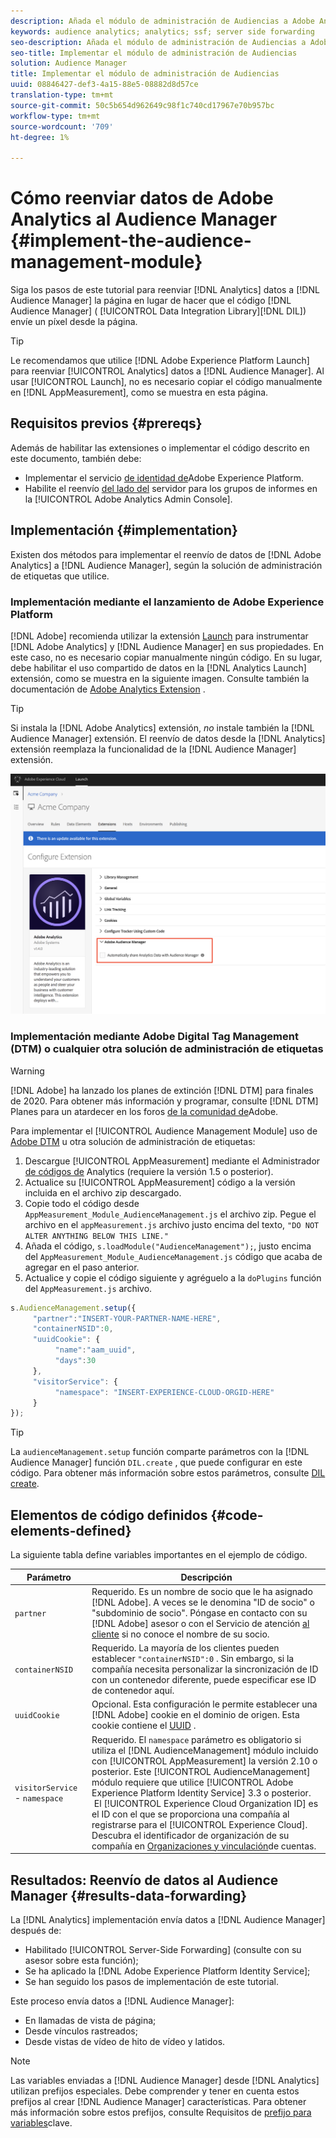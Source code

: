 ```yaml
---
description: Añada el módulo de administración de Audiencias a Adobe Analytics AppMeasurement para reenviar los datos de Analytics al Audience Manager en lugar de hacer que el código de la biblioteca de integración de datos del Audience Manager (DIL) envíe un píxel desde la página.
keywords: audience analytics; analytics; ssf; server side forwarding
seo-description: Añada el módulo de administración de Audiencias a Adobe Analytics AppMeasurement para reenviar los datos de Analytics al Audience Manager en lugar de hacer que el código de la biblioteca de integración de datos del Audience Manager (DIL) envíe un píxel desde la página.
seo-title: Implementar el módulo de administración de Audiencias
solution: Audience Manager
title: Implementar el módulo de administración de Audiencias
uuid: 08846427-def3-4a15-88e5-08882d8d57ce
translation-type: tm+mt
source-git-commit: 50c5b654d962649c98f1c740cd17967e70b957bc
workflow-type: tm+mt
source-wordcount: '709'
ht-degree: 1%

---
```



# Cómo reenviar datos de Adobe Analytics al Audience Manager {#implement-the-audience-management-module}

Siga los pasos de este tutorial para reenviar [!DNL Analytics] datos a [!DNL Audience Manager] la página en lugar de hacer que el código [!DNL Audience Manager] ( [!UICONTROL Data Integration Library][!DNL DIL]) envíe un píxel desde la página.

>[!TIP]
>
>Le recomendamos que utilice [!DNL Adobe Experience Platform Launch] para reenviar [!UICONTROL Analytics] datos a [!DNL Audience Manager]. Al usar [!UICONTROL Launch], no es necesario copiar el código manualmente en [!DNL AppMeasurement], como se muestra en esta página.

## Requisitos previos {#prereqs}

Además de habilitar las extensiones o implementar el código descrito en este documento, también debe:

* Implementar el servicio [de identidad de](https://docs.adobe.com/content/help/en/id-service/using/home.html)Adobe Experience Platform.
* Habilite el reenvío [del lado del](https://docs.adobe.com/help/en/analytics/admin/admin-tools/server-side-forwarding/ssf.html) servidor para los grupos de informes en la [!UICONTROL Adobe Analytics Admin Console].

## Implementación {#implementation}

Existen dos métodos para implementar el reenvío de datos de [!DNL Adobe Analytics] a [!DNL Audience Manager], según la solución de administración de etiquetas que utilice.

### Implementación mediante el lanzamiento de Adobe Experience Platform

[!DNL Adobe] recomienda utilizar la extensión [Launch](https://docs.adobe.com/content/help/en/launch/using/overview.html) para instrumentar [!DNL Adobe Analytics] y [!DNL Audience Manager] en sus propiedades. En este caso, no es necesario copiar manualmente ningún código. En su lugar, debe habilitar el uso compartido de datos en la [!DNL Analytics Launch] extensión, como se muestra en la siguiente imagen. Consulte también la documentación de [Adobe Analytics Extension](https://docs.adobe.com/content/help/en/launch/using/extensions-ref/adobe-extension/analytics-extension/overview.html#adobe-audience-manager) .

>[!TIP]
>
>Si instala la [!DNL Adobe Analytics] extensión, *no* instale también la [!DNL Audience Manager] extensión. El reenvío de datos desde la [!DNL Analytics] extensión reemplaza la funcionalidad de la [!DNL Audience Manager] extensión.

![Cómo habilitar el uso compartido de datos desde la extensión Adobe Analytics al Audience Manager](/help/using/integration/assets/analytics-to-aam.png)

### Implementación mediante Adobe Digital Tag Management (DTM) o cualquier otra solución de administración de etiquetas

>[!WARNING]
>
>[!DNL Adobe] ha lanzado los planes de extinción [!DNL DTM] para finales de 2020. Para obtener más información y programar, consulte [!DNL DTM] Planes para un atardecer en los foros [de la comunidad de](https://forums.adobe.com/community/experience-cloud/platform/launch/blog/2018/10/05/dtm-plans-for-a-sunset)Adobe.

Para implementar el [!UICONTROL Audience Management Module] uso de [Adobe DTM](https://docs.adobe.com/content/help/en/dtm/using/dtm-home.html) u otra solución de administración de etiquetas:

1. Descargue [!UICONTROL AppMeasurement] mediante el Administrador [de códigos de](https://docs.adobe.com/content/help/en/analytics/admin/admin-tools/code-manager-admin.html) Analytics (requiere la versión 1.5 o posterior).
1. Actualice su [!UICONTROL AppMeasurement] código a la versión incluida en el archivo zip descargado.
1. Copie todo el código desde `AppMeasurement_Module_AudienceManagement.js` el archivo zip. Pegue el archivo en el `appMeasurement.js` archivo justo encima del texto, `"DO NOT ALTER ANYTHING BELOW THIS LINE."`
1. Añada el código, `s.loadModule("AudienceManagement");`, justo encima del `AppMeasurement_Module_AudienceManagement.js` código que acaba de agregar en el paso anterior.
1. Actualice y copie el código siguiente y agréguelo a la `doPlugins` función del `AppMeasurement.js` archivo.

```js
s.AudienceManagement.setup({ 
     "partner":"INSERT-YOUR-PARTNER-NAME-HERE", 
     "containerNSID":0, 
     "uuidCookie": { 
          "name":"aam_uuid", 
          "days":30
     },
     "visitorService": {
          "namespace": "INSERT-EXPERIENCE-CLOUD-ORGID-HERE" 
     } 
});
```

>[!TIP]
>
>La `audienceManagement.setup` función comparte parámetros con la [!DNL Audience Manager] función `DIL.create` , que puede configurar en este código. Para obtener más información sobre estos parámetros, consulte [DIL create](../../dil/dil-class-overview/dil-create.md#dil-create).

## Elementos de código definidos {#code-elements-defined}

La siguiente tabla define variables importantes en el ejemplo de código.

| Parámetro | Descripción |
|--- |--- |
| `partner` | Requerido. Es un nombre de socio que le ha asignado [!DNL Adobe]. A veces se le denomina &quot;ID de socio&quot; o &quot;subdominio de socio&quot;.  Póngase en contacto con su [!DNL Adobe] asesor o con el Servicio de atención [al cliente](https://helpx.adobe.com/marketing-cloud/contact-support.html) si no conoce el nombre de su socio. |
| `containerNSID` | Requerido. La mayoría de los clientes pueden establecer `"containerNSID":0` . Sin embargo, si la compañía necesita personalizar la sincronización de ID con un contenedor diferente, puede especificar ese ID de contenedor aquí. |
| `uuidCookie` | Opcional. Esta configuración le permite establecer una [!DNL Adobe] cookie en el dominio de origen. Esta cookie contiene el [UUID](../../reference/ids-in-aam.md) . |
| `visitorService` - `namespace` | Requerido. El `namespace` parámetro es obligatorio si utiliza el [!DNL AudienceManagement] módulo incluido con [!UICONTROL AppMeasurement] la versión 2.10 o posterior. Este [!UICONTROL AudienceManagement] módulo requiere que utilice [!UICONTROL Adobe Experience Platform Identity Service] 3.3 o posterior. <br> El [!UICONTROL Experience Cloud Organization ID] es el ID con el que se proporciona una compañía al registrarse para el [!UICONTROL Experience Cloud]. Descubra el identificador de organización de su compañía en [Organizaciones y vinculación](https://docs.adobe.com/content/help/en/core-services/interface/manage-users-and-products/organizations.html)de cuentas. |

## Resultados: Reenvío de datos al Audience Manager {#results-data-forwarding}

La [!DNL Analytics] implementación envía datos a [!DNL Audience Manager] después de:

* Habilitado [!UICONTROL Server-Side Forwarding] (consulte con su asesor sobre esta función);
* Se ha aplicado la [!DNL Adobe Experience Platform Identity Service];
* Se han seguido los pasos de implementación de este tutorial.

Este proceso envía datos a [!DNL Audience Manager]:

* En llamadas de vista de página;
* Desde vínculos rastreados;
* Desde vistas de vídeo de hito de vídeo y latidos.

>[!NOTE]
>
>Las variables enviadas a [!DNL Audience Manager] desde [!DNL Analytics] utilizan prefijos especiales. Debe comprender y tener en cuenta estos prefijos al crear [!DNL Audience Manager] características. Para obtener más información sobre estos prefijos, consulte Requisitos de [prefijo para variables](../../features/traits/trait-variable-prefixes.md)clave.